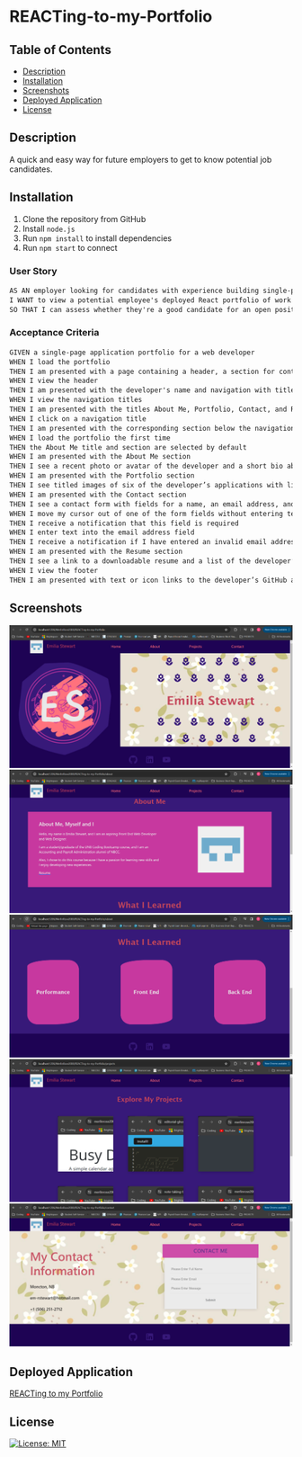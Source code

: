 # REACTing-to-my-Portfolio

## Table of Contents
* [Description](#description)
* [Installation](#installation)
* [Screenshots](#screenshots)
* [Deployed Application](#deployed-application)
* [License](#license)

## Description 

A quick and easy way for future employers to get to know potential job candidates.

## Installation 

1. Clone the repository from GitHub
2. Install `node.js`
3. Run `npm install` to install dependencies 
4. Run `npm start` to connect

### User Story

```md
AS AN employer looking for candidates with experience building single-page applications
I WANT to view a potential employee's deployed React portfolio of work samples
SO THAT I can assess whether they're a good candidate for an open position
```

### Acceptance Criteria

```md
GIVEN a single-page application portfolio for a web developer
WHEN I load the portfolio
THEN I am presented with a page containing a header, a section for content, and a footer
WHEN I view the header
THEN I am presented with the developer's name and navigation with titles corresponding to different sections of the portfolio
WHEN I view the navigation titles
THEN I am presented with the titles About Me, Portfolio, Contact, and Resume, and the title corresponding to the current section is highlighted
WHEN I click on a navigation title
THEN I am presented with the corresponding section below the navigation without the page reloading and that title is highlighted
WHEN I load the portfolio the first time
THEN the About Me title and section are selected by default
WHEN I am presented with the About Me section
THEN I see a recent photo or avatar of the developer and a short bio about them
WHEN I am presented with the Portfolio section
THEN I see titled images of six of the developer’s applications with links to both the deployed applications and the corresponding GitHub repository
WHEN I am presented with the Contact section
THEN I see a contact form with fields for a name, an email address, and a message
WHEN I move my cursor out of one of the form fields without entering text
THEN I receive a notification that this field is required
WHEN I enter text into the email address field
THEN I receive a notification if I have entered an invalid email address
WHEN I am presented with the Resume section
THEN I see a link to a downloadable resume and a list of the developer’s proficiencies
WHEN I view the footer
THEN I am presented with text or icon links to the developer’s GitHub and LinkedIn profiles, and their profile on a third platform (Stack Overflow, Twitter) 
```

## Screenshots 

<img alt="Home" src="src/images/home.png">

<img alt="About1" src="src/images/about1.png">

<img alt="About2" src="src/images/about2.png">

<img alt="Projects" src="src/images/projects.png">

<img alt="Contact" src="src/images/contact.png">

## Deployed Application

<a href="">REACTing to my Portfolio</a>

## License

[![License: MIT](https://img.shields.io/badge/License-MIT-yellow.svg)](https://opensource.org/licenses/MIT)